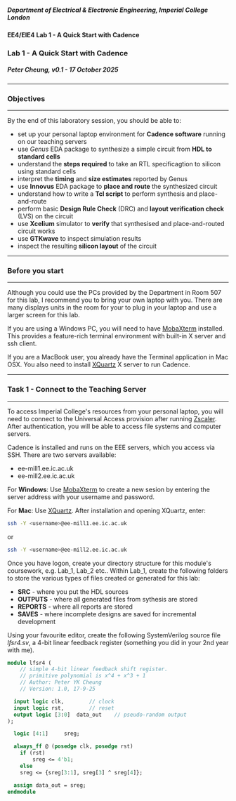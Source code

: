##### Department of Electrical & Electronic Engineering, Imperial College London


#### EE4/EIE4 Lab 1 - A Quick Start with Cadence

### Lab 1 - A Quick Start with Cadence

##### *Peter Cheung, v0.1 - 17 October 2025*

---
### Objectives
---
By the end of this laboratory session, you should be able to:
* set up your personal laptop environment for **Cadence software** running on our teaching servers
* use *Genus* EDA package to synthesize a simple circuit from **HDL to standard cells**
* understand the **steps required** to take an RTL specificagtion to silicon using standard cells 
* interpret the **timing** and **size estimates** reported by Genus
* use **Innovus** EDA package to **place and route** the synthesized circuit 
* understand how to write a **Tcl script** to perform synthesis and place-and-route
* perform basic **Design Rule Check** (DRC) and **layout verification check** (LVS) on the circuit
* use **Xcelium** simulator to **verify** that synthesised and place-and-routed circuit works
* use **GTKwave** to inspect simulation results
* inspect the resulting **silicon layout** of the circuit

---
### Before you start
---

Although you could use the PCs provided by the Department in Room 507 for this lab, I recommend you to bring your own laptop with you.  There are many displays units in the room for your to plug in your laptop and use a larger screen for this lab.

If you are using a Windows PC, you will need to have [MobaXterm]([https://mobaxterm.mobatek.net) installed. This provides a feature-rich terminal environment with built-in X server and ssh client.

If you are a MacBook user, you already have the Terminal application in Mac OSX. You also need to install [XQuartz](https://www.xquartz.org) X server to run Cadence.

---
### Task 1 - Connect to the Teaching Server
---

To access Imperial College's resources from your personal laptop, you will need to connect to the Universal Access provision after running [Zscaler](https://uafiles.cc.ic.ac.uk/). After authentication, you will be able to access file systems and computer servers.

Cadence is installed and runs on the EEE servers, which you access via SSH. There are two
 servers available:

* ee-mill1.ee.ic.ac.uk
* ee-mill2.ee.ic.ac.uk

For **Windows**: Use [MobaXterm]([https://mobaxterm.mobatek.net) to create a new sesion by entering the server address with your username and password.

For **Mac**: Use [XQuartz](https://www.xquartz.org). After installation and opening XQuartz, enter:
```bash
ssh -Y <username>@ee-mill1.ee.ic.ac.uk
```
or
```bash
ssh -Y <username>@ee-mill2.ee.ic.ac.uk
```
Once you have logon, create your directory structure for this module's coursework, e.g. Lab_1, Lab_2 etc..   Within Lab_1, create the following folders to store the various types of files created or generated for this lab:
* **SRC** - where you put the HDL sources
* **OUTPUTS** - where all generated files from sythesis are stored
* **REPORTS** - where all reports are stored
* **SAVES** - where incomplete designs are saved for incremental development
  
Using your favourite editor, create the following SystemVerilog source file *_lfsr4.sv_*, a 4-bit linear feedback register (something you did in your 2nd year with me).

```systemverilog
module lfsr4 (
    // simple 4-bit linear feedback shift register.
    // primitive polynomial is x^4 + x^3 + 1
    // Author: Peter YK Cheung
    // Version: 1.0, 17-9-25

  input logic clk,        // clock
  input logic rst,        // reset
  output logic [3:0]  data_out    // pseudo-random output
);

  logic [4:1]     sreg;

  always_ff @ (posedge clk, posedge rst)
    if (rst)
        sreg <= 4'b1;
    else 
	sreg <= {sreg[3:1], sreg[3] ^ sreg[4]};

  assign data_out = sreg;
endmodule 
```

